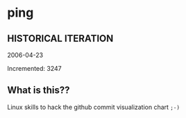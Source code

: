 # ping

## HISTORICAL ITERATION
2006-04-23

Incremented: 3247

## What is this?? 
Linux skills to hack the github commit visualization chart `;-)`
